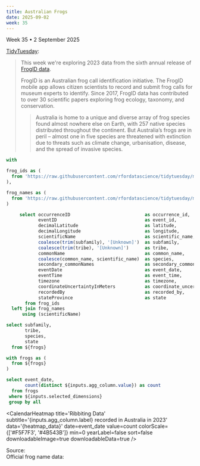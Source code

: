```yaml
---
title: Australian Frogs
date: 2025-09-02
week: 35
---
```


<Note>
  Week 35 • 2 September 2025
</Note>

[TidyTuesday](https://github.com/rfordatascience/tidytuesday/blob/main/data/2025/2025-09-02/readme.md):

> This week we're exploring 2023 data from the sixth annual release of [FrogID data](https://www.frogid.net.au/explore).
>
> FrogID is an Australian frog call identification initiative. The FrogID mobile app allows citizen scientists to record and submit frog calls for museum experts to identify. Since 2017, FrogID data has contributed to over 30 scientific papers exploring frog ecology, taxonomy, and conservation.
>
> > Australia is home to a unique and diverse array of frog species found almost nowhere else on Earth, with 257 native species distributed throughout the continent. But Australia’s frogs are in peril – almost one in five species are threatened with extinction due to threats such as climate change, urbanisation, disease, and the spread of invasive species.

```sql frogs
with

frog_ids as (
  from 'https://raw.githubusercontent.com/rfordatascience/tidytuesday/main/data/2025/2025-09-02/frogID_data.csv'
),

frog_names as (
  from 'https://raw.githubusercontent.com/rfordatascience/tidytuesday/main/data/2025/2025-09-02/frog_names.csv'
)

     select occurrenceID                            as occurrence_id,
            eventID                                 as event_id,
            decimalLatitude                         as latitude,
            decimalLongitude                        as longitude,
            scientificName                          as scientific_name,
            coalesce(trim(subfamily), '[Unknown]')  as subfamily,
            coalesce(trim(tribe), '[Unknown]')      as tribe,
            commonName                              as common_name,
            coalesce(common_name, scientific_name)  as species,
            secondary_commonNames                   as secondary_common_names,
            eventDate                               as event_date,
            eventTime                               as event_time,
            timezone                                as timezone,
            coordinateUncertaintyInMeters           as coordinate_uncertainty_in_meters,
            recordedBy                              as recorded_by,
            stateProvince                           as state
       from frog_ids
  left join frog_names
      using (scientificName)
```

```sql dimensions
select subfamily,
       tribe,
       species,
       state
  from ${frogs}
```

<DimensionGrid data={dimensions} name="selected_dimensions" />

<Dropdown title=Count name=agg_column defaultValue="species">
    <DropdownOption valueLabel="Daily frog calls" value="occurrence_id" />
    <DropdownOption valueLabel="FrogID submissions" value="event_id" />
    <DropdownOption valueLabel="FrogID users" value="recorded_by" />
    <DropdownOption valueLabel="Unique frog species" value="species" />
</Dropdown>

```sql heatmap_data
with frogs as (
  from ${frogs}
)

select event_date,
       count(distinct ${inputs.agg_column.value}) as count
  from frogs
 where ${inputs.selected_dimensions}
 group by all
```

<CalendarHeatmap
  title='Ribbiting Data'
  subtitle='{inputs.agg_column.label} recorded in Australia in 2023'
  data='{heatmap_data}'
  date=event_date
  value=count
  colorScale={['#F5F7F3', '#4B543B']}
  min=0
  yearLabel=false
  sort=false
  downloadableImage=true
  downloadableData=true
/>

<Note>
Source: <Link label='FrogID dataset 6.0' url='https://www.frogid.net.au/explore' /> <Info description='Full dataset from 10 Nov 2017 to 9 Nov 2023' /> <br>
Official frog name data: <Link label='Australian Society of Herpetologists Official List of Australian Species (2025)' url='http://www.australiansocietyofherpetologists.org/ash-official-list-of-australian-species' />
</Note>
